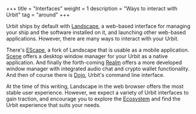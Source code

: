 +++
title = "Interfaces"
weight = 1
description = "Ways to interact with Urbit"
tag = "around"
+++

Urbit ships by default with [Landscape](https://tlon.io/landscape), a web-based interface for managing your ship and the software installed on it, and launching other web-based applications.  However, there are many ways to interact with your Urbit.

There's [EScape](https://urbit.org/applications/~fabnev-hinmur/escape), a fork of Landscape that is usable as a mobile application.  [Scene](https://tirrel.io/scene/index.html) offers a desktop window manager for your Urbit as a native application.  And finally the forth-coming [Realm](https://www.holium.com/) offers a more developed window manager with integrated audio chat and crypto wallet functionality. And then of course there is [Dojo](https://developers.urbit.org/overview/dojo), Urbit's command line interface.

At the time of this writing, Landscape in the web browser offers the most stable user experience.  However, we expect a variety of Urbit interfaces to gain traction, and encourage you to explore the [Ecosystem](https://urbit.org/ecosystem) and find the Urbit experience that suits your needs.
